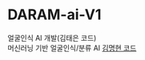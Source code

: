 # DARAM-ai-V1
얼굴인식 AI 개발(김태은 코드)<br>
머신러닝 기반 얼굴인식/분류 AI
[김명현 코드](https://github.com/Rainbows-friends/DTFO_Myunghyun)
